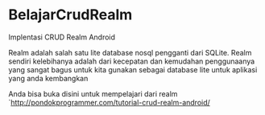 # BelajarCrudRealm
Implentasi CRUD Realm Android

Realm adalah salah satu lite database nosql pengganti dari SQLite. Realm sendiri kelebihanya adalah dari kecepatan dan kemudahan penggunaanya yang sangat bagus untuk kita gunakan sebagai database lite untuk aplikasi yang anda kembangkan

Anda bisa buka disini untuk mempelajari dari realm
`http://pondokprogrammer.com/tutorial-crud-realm-android/
